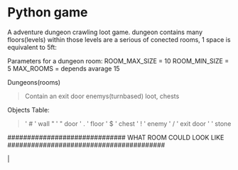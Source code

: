 # Python game 
A adventure dungeon crawling loot game.
dungeon contains many floors(levels) within those levels are a serious of conected rooms, 1 space is equivalent to 5ft: 


Parameters for a dungeon room:
ROOM_MAX_SIZE = 10
ROOM_MIN_SIZE = 5
MAX_ROOMS = depends avarage 15

Dungeons(rooms)
> Contain an exit door
> enemys(turnbased)
> loot, chests 

Objects Table:
> ' # ' wall 
> " ' " door
> ' . ' floor
> ' $ ' chest 
> ' ! ' enemy
> ' / ' exit door
> '   ' stone



############################## WHAT ROOM COULD LOOK LIKE ########################################

  |
  
